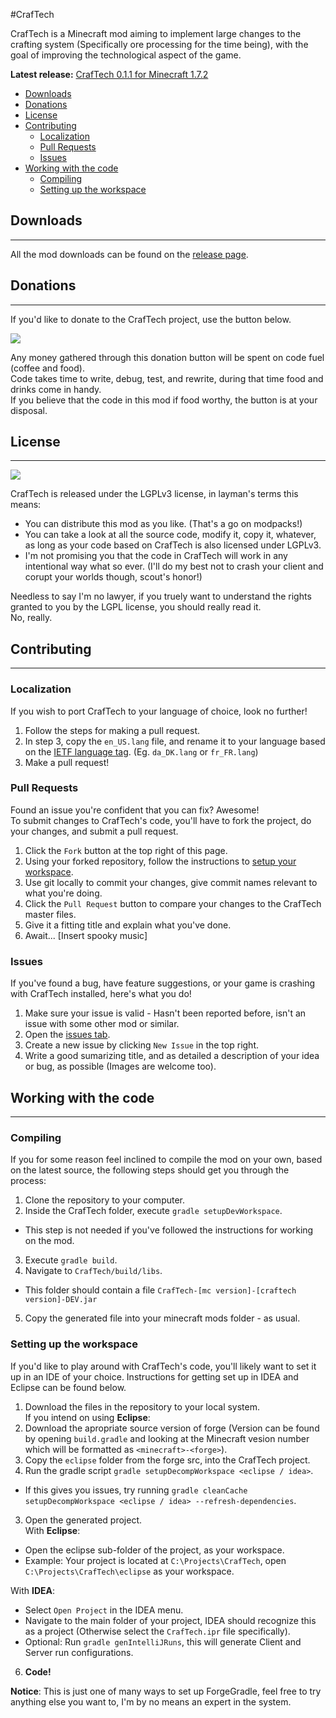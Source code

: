 #CrafTech

CrafTech is a Minecraft mod aiming to implement large changes to the crafting system (Specifically ore processing for the time being), with the goal of improving the technological aspect of the game.

**Latest release:** [CrafTech 0.1.1 for Minecraft 1.7.2](https://github.com/Hanse00/CrafTech/releases/tag/v0.1.1)

* [Downloads](https://github.com/Hanse00/CrafTech/blob/master/README.md#downloads)
* [Donations](https://github.com/Hanse00/CrafTech/blob/master/README.md#donations)
* [License](https://github.com/Hanse00/CrafTech/blob/master/README.md#license)
* [Contributing](https://github.com/Hanse00/CrafTech/blob/master/README.md#contributing)
  * [Localization](https://github.com/Hanse00/CrafTech/blob/master/README.md#localization)
  * [Pull Requests](https://github.com/Hanse00/CrafTech/blob/master/README.md#pull-requests)
  * [Issues](https://github.com/Hanse00/CrafTech/blob/master/README.md#issues)
* [Working with the code](https://github.com/Hanse00/CrafTech/blob/master/README.md#working-with-the-code)
  * [Compiling](https://github.com/Hanse00/CrafTech/blob/master/README.md#compiling)
  * [Setting up the workspace](https://github.com/Hanse00/CrafTech/blob/master/README.md#setting-up-the-workspace)

## Downloads

***

All the mod downloads can be found on the [release page](https://github.com/Hanse00/CrafTech/releases).

## Donations

***

If you'd like to donate to the CrafTech project, use the button below.

<a href="https://www.paypal.com/cgi-bin/webscr?cmd=_s-xclick&hosted_button_id=DGGLZHP7VS5BJ"><img src="https://www.paypalobjects.com/en_GB/i/btn/btn_donate_LG.gif" /></a>

Any money gathered through this donation button will be spent on code fuel (coffee and food).  
Code takes time to write, debug, test, and rewrite, during that time food and drinks come in handy.  
If you believe that the code in this mod if food worthy, the button is at your disposal.

## License

***

<img src="https://www.gnu.org/graphics/lgplv3-147x51.png" />

CrafTech is released under the LGPLv3 license, in layman's terms this means:
* You can distribute this mod as you like. (That's a go on modpacks!)
* You can take a look at all the source code, modify it, copy it, whatever, as long as your code based on CrafTech is also licensed under LGPLv3.
* I'm not promising you that the code in CrafTech will work in any intentional way what so ever. (I'll do my best not to crash your client and corupt your worlds though, scout's honor!)

Needless to say I'm no lawyer, if you truely want to understand the rights granted to you by the LGPL license, you should really read it.  
No, really.

## Contributing

***

### Localization

If you wish to port CrafTech to your language of choice, look no further!

1. Follow the steps for making a pull request.
2. In step 3, copy the `en_US.lang` file, and rename it to your language based on the [IETF language tag](https://en.wikipedia.org/wiki/IETF_language_tag). (Eg. `da_DK.lang` or `fr_FR.lang`)
3. Make a pull request!

### Pull Requests

Found an issue you're confident that you can fix? Awesome!  
To submit changes to CrafTech's code, you'll have to fork the project, do your changes, and submit a pull request.

1. Click the `Fork` button at the top right of this page.
2. Using your forked repository, follow the instructions to [setup your workspace](https://github.com/Hanse00/CrafTech/blob/master/README.md#setting-up-the-workspace).
3. Use git locally to commit your changes, give commit names relevant to what you're doing.
4. Click the `Pull Request` button to compare your changes to the CrafTech master files.
5. Give it a fitting title and explain what you've done.
6. Await... [Insert spooky music]

### Issues

If you've found a bug, have feature suggestions, or your game is crashing with CrafTech installed, here's what you do!

1. Make sure your issue is valid - Hasn't been reported before, isn't an issue with some other mod or similar.
2. Open the [issues tab](https://github.com/Hanse00/CrafTech/issues).
3. Create a new issue by clicking `New Issue` in the top right.
4. Write a good sumarizing title, and as detailed a description of your idea or bug, as possible (Images are welcome too).

## Working with the code

***

### Compiling

If you for some reason feel inclined to compile the mod on your own, based on the latest source, the following steps should get you through the process:

1. Clone the repository to your computer.
2. Inside the CrafTech folder, execute `gradle setupDevWorkspace`.
  * This step is not needed if you've followed the instructions for working on the mod.
3. Execute `gradle build`.
4. Navigate to `CrafTech/build/libs`.
  * This folder should contain a file `CrafTech-[mc version]-[craftech version]-DEV.jar`
5. Copy the generated file into your minecraft mods folder - as usual.

### Setting up the workspace

If you'd like to play around with CrafTech's code, you'll likely want to set it up in an IDE of your choice.
Instructions for getting set up in IDEA and Eclipse can be found below.

1. Download the files in the repository to your local system.  
  If you intend on using **Eclipse**:  
  2. Download the apropriate source version of forge (Version can be found by opening `build.gradle` and looking at the Minecraft vesion number which will be formatted as `<minecraft>-<forge>`).
  3. Copy the `eclipse` folder from the forge src, into the CrafTech project.
2. Run the gradle script `gradle setupDecompWorkspace <eclipse / idea>`.
  * If this gives you issues, try running `gradle cleanCache setupDecompWorkspace <eclipse / idea> --refresh-dependencies`.
3. Open the generated project.  
  With **Eclipse**:
  * Open the eclipse sub-folder of the project, as your workspace.
  * Example: Your project is located at `C:\Projects\CrafTech`, open `C:\Projects\CrafTech\eclipse` as your workspace.

  With **IDEA**:
  * Select `Open Project` in the IDEA menu.
  * Navigate to the main folder of your project, IDEA should recognize this as a project (Otherwise select the `CrafTech.ipr` file specifically).
  * Optional: Run `gradle genIntelliJRuns`, this will generate Client and Server run configurations.

6. **Code!**

**Notice**: This is just one of many ways to set up ForgeGradle, feel free to try anything else you want to, I'm by no means an expert in the system.
